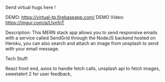 Send virtual hugs here !

DEMO: https://virtual-tp.firebaseapp.com/
DEMO Video: https://imgur.com/a/Llvn1nT

Description:
This MERN stack app allows you to send responsive emails with a service called SendGrid through the NodeJS backend hosted on Heroku, you can also search and attach an image from unsplash to send with your email message.

Tech Stuff:

React front end,
axios to handle fetch calls,
unsplash api to fetch images,
sweetalert 2 for user feedback,
